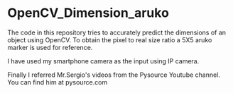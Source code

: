 # OpenCV_Dimension_aruko
The code in this repository tries to accurately predict the dimensions of an object using OpenCV. To obtain the pixel to real size ratio a 5X5 aruko marker is used for reference.

I have used my smartphone camera as the input using IP camera.

Finally I referred Mr.Sergio's videos from the Pysource Youtube channel.
You can find him at pysource.com

